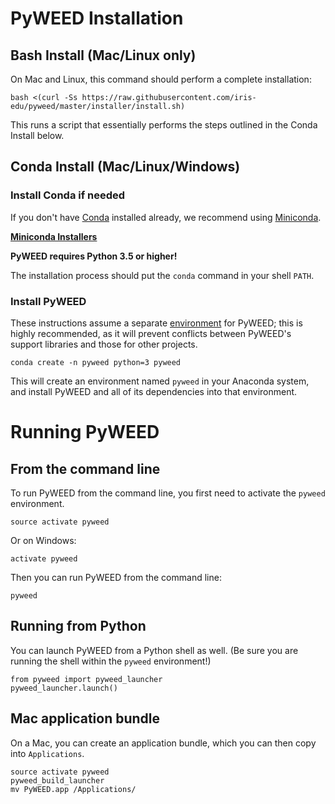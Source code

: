 # PyWEED Installation

## Bash Install (Mac/Linux only)

On Mac and Linux, this command should perform a complete installation:

```
bash <(curl -Ss https://raw.githubusercontent.com/iris-edu/pyweed/master/installer/install.sh)
```

This runs a script that essentially performs the steps outlined in the Conda Install below.

## Conda Install (Mac/Linux/Windows)

### Install Conda if needed

If you don't have [Conda](https://conda.io/docs/) installed already, we recommend using [Miniconda](https://conda.io/miniconda.html).

__[Miniconda Installers](https://conda.io/miniconda.html)__

__PyWEED requires Python 3.5 or higher!__

The installation process should put the `conda` command in your shell `PATH`.

### Install PyWEED

These instructions assume a separate [environment](https://conda.io/docs/using/envs.html) for PyWEED;
this is highly recommended, as it will prevent conflicts between PyWEED's support libraries and those for other projects.

```
conda create -n pyweed python=3 pyweed
```

This will create an environment named `pyweed` in your Anaconda system, and install PyWEED and all of its dependencies
into that environment.

# Running PyWEED

## From the command line

To run PyWEED from the command line, you first need to activate the `pyweed` environment.

```
source activate pyweed
```

Or on Windows:

```
activate pyweed
```

Then you can run PyWEED from the command line:

```
pyweed
```

## Running from Python

You can launch PyWEED from a Python shell as well. (Be sure you are running the shell within the `pyweed` environment!)

```
from pyweed import pyweed_launcher
pyweed_launcher.launch()
```

## Mac application bundle

On a Mac, you can create an application bundle, which you can then copy into `Applications`.

```
source activate pyweed
pyweed_build_launcher
mv PyWEED.app /Applications/
```

